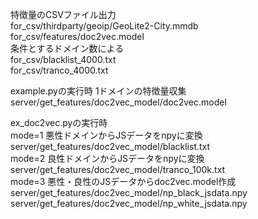 特徴量のCSVファイル出力  
for_csv/thirdparty/geoip/GeoLite2-City.mmdb  
for_csv/features/doc2vec.model  
条件とするドメイン数による  
for_csv/blacklist_4000.txt  
for_csv/tranco_4000.txt  

example.pyの実行時  1ドメインの特徴量収集  
server/get_features/doc2vec_model/doc2vec.model  

ex_doc2vec.pyの実行時  
mode=1  悪性ドメインからJSデータをnpyに変換  
server/get_features/doc2vec_model/blacklist.txt  
mode=2  良性ドメインからJSデータをnpyに変換  
server/get_features/doc2vec_model/tranco_100k.txt  
mode=3  悪性・良性のJSデータからdoc2vec.model作成  
server/get_features/doc2vec_model/np_black_jsdata.npy  
server/get_features/doc2vec_model/np_white_jsdata.npy  